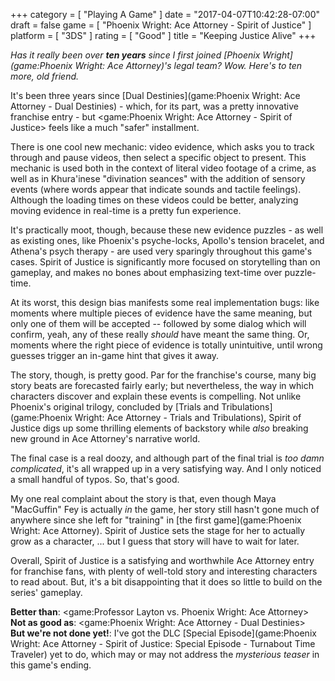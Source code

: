 +++
category = [ "Playing A Game" ]
date = "2017-04-07T10:42:28-07:00"
draft = false
game = [ "Phoenix Wright: Ace Attorney - Spirit of Justice" ]
platform = [ "3DS" ]
rating = [ "Good" ]
title = "Keeping Justice Alive"
+++

<i>Has it really been over <b>ten years</b> since I first joined [Phoenix Wright](game:Phoenix Wright: Ace Attorney)'s legal team?  Wow.  Here's to ten more, old friend.</i>

It's been three years since [Dual Destinies](game:Phoenix Wright: Ace Attorney - Dual Destinies) - which, for its part, was a pretty innovative franchise entry - but <game:Phoenix Wright: Ace Attorney - Spirit of Justice> feels like a much "safer" installment.

There is one cool new mechanic: video evidence, which asks you to track through and pause videos, then select a specific object to present.  This mechanic is used both in the context of literal video footage of a crime, as well as in Khura'inese "divination seances" with the addition of sensory events (where words appear that indicate sounds and tactile feelings).  Although the loading times on these videos could be better, analyzing moving evidence in real-time is a pretty fun experience.

It's practically moot, though, because these new evidence puzzles - as well as existing ones, like Phoenix's psyche-locks, Apollo's tension bracelet, and Athena's psych therapy - are used very sparingly throughout this game's cases.  Spirit of Justice is significantly more focused on storytelling than on gameplay, and makes no bones about emphasizing text-time over puzzle-time.

At its worst, this design bias manifests some real implementation bugs: like moments where multiple pieces of evidence have the same meaning, but only one of them will be accepted -- followed by some dialog which will confirm, yeah, any of these really <i>should</i> have meant the same thing.  Or, moments where the right piece of evidence is totally unintuitive, until wrong guesses trigger an in-game hint that gives it away.

The story, though, is pretty good.  Par for the franchise's course, many big story beats are forecasted fairly early; but nevertheless, the way in which characters discover and explain these events is compelling.  Not unlike Phoenix's original trilogy, concluded by [Trials and Tribulations](game:Phoenix Wright: Ace Attorney - Trials and Tribulations), Spirit of Justice digs up some thrilling elements of backstory while <i>also</i> breaking new ground in Ace Attorney's narrative world.

The final case is a real doozy, and although part of the final trial is <i>too damn complicated</i>, it's all wrapped up in a very satisfying way.  And I only noticed a small handful of typos.  So, that's good.

My one real complaint about the story is that, even though Maya "MacGuffin" Fey is actually <i>in</i> the game, her story still hasn't gone much of anywhere since she left for "training" in [the first game](game:Phoenix Wright: Ace Attorney).  Spirit of Justice sets the stage for her to actually grow as a character, ... but I guess that story will have to wait for later.

Overall, Spirit of Justice is a satisfying and worthwhile Ace Attorney entry for franchise fans, with plenty of well-told story and interesting characters to read about.  But, it's a bit disappointing that it does so little to build on the series' gameplay.

<b>Better than</b>: <game:Professor Layton vs. Phoenix Wright: Ace Attorney>  
<b>Not as good as</b>: <game:Phoenix Wright: Ace Attorney - Dual Destinies>  
<b>But we're not done yet!</b>: I've got the DLC [Special Episode](game:Phoenix Wright: Ace Attorney - Spirit of Justice: Special Episode - Turnabout Time Traveler) yet to do, which may or may not address the <i>mysterious teaser</i> in this game's ending.
